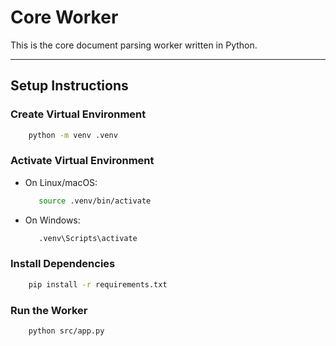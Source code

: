 # Core Worker

This is the core document parsing worker written in Python.  

---

## Setup Instructions

### Create Virtual Environment

```bash
    python -m venv .venv
```

### Activate Virtual Environment

* On Linux/macOS:

  ```bash
     source .venv/bin/activate
  ```

* On Windows:

  ```bash
     .venv\Scripts\activate
  ```

### Install Dependencies

```bash
    pip install -r requirements.txt
```

### Run the Worker

```bash
    python src/app.py
```
